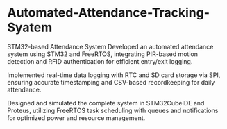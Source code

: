 # Automated-Attendance-Tracking-Syatem
STM32-based Attendance System
Developed an automated attendance system using STM32 and FreeRTOS, integrating PIR-based motion detection and RFID authentication for efficient entry/exit logging.

Implemented real-time data logging with RTC and SD card storage via SPI, ensuring accurate timestamping and CSV-based recordkeeping for daily attendance.

Designed and simulated the complete system in STM32CubeIDE and Proteus, utilizing FreeRTOS task scheduling with queues and notifications for optimized power and resource management.
